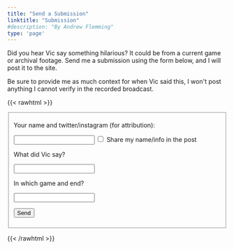 ```yaml
---
title: "Send a Submission"
linktitle: "Submission"
#description: "By Andrew Flemming"
type: 'page'
---
```

Did you hear Vic say something hilarious? It could be from a current game or archival footage. Send me a submission using the form below, and I will post it to the site.

Be sure to provide me as much context for when Vic said this, I won't post anything I cannot verify in the recorded broadcast.

{{< rawhtml >}}
<form
  class="bg-gray white ph2 pv2"
  action="https://formspree.io/f/xrgjgrqg"
  method="POST"
>
<fieldset id="fs-frm-inputs">

  <p>Your name and twitter/instagram (for attribution):</p>
  <input class="w-100 f6" name="contact" required=""></input>
  
  <input type="checkbox" id="sharename" name="sharename" value="Share">
  <label for="sharename"> Share my name/info in the post</label>
  
  <p>What did Vic say?</p>
  <input class="w-100 f6" name="submission" required=""></input>  

  <p>In which game and end?</p>
  <input class="w-100 f6" name="context" required=""></input>    

  <p class="">
  <button class="ph2 pv2" type="submit">Send</button>
  </p>
  
</fieldset>

</form>

{{< /rawhtml >}}